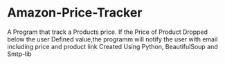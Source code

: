 # Amazon-Price-Tracker
A Program that track a Products price. If the Price of Product Dropped below the user Defined value,the programm will notify the user with email including price and product link Created Using Python, BeautifulSoup and Smtp-lib
